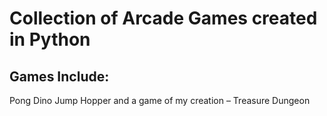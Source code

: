 # Collection of Arcade Games created in Python

## Games Include:
Pong
Dino Jump
Hopper
and a game of my creation – Treasure Dungeon
